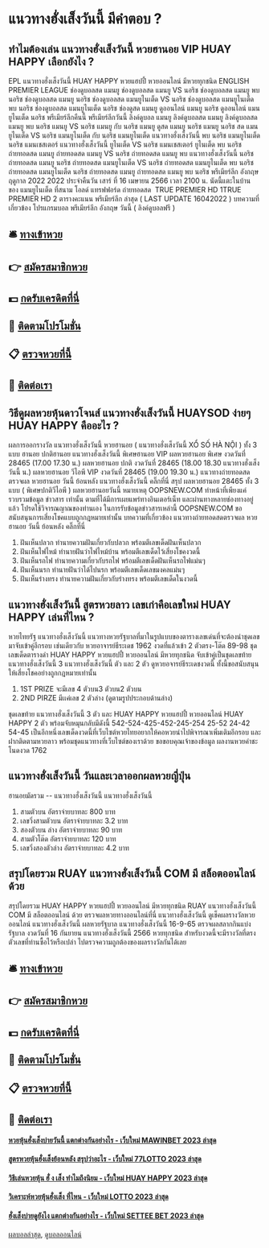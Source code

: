 # แนวทางฮั่งเส็งวันนี้ มีคำตอบ ?
## ทำไมต้องเล่น แนวทางฮั่งเส็งวันนี้ หวยฮานอย VIP HUAY HAPPY เลือกยังไง ?
EPL แนวทางฮั่งเส็งวันนี้ HUAY HAPPY หวยแฮปปี้ หวยออนไลน์ มีหวยทุกชนิด ENGLISH PREMIER LEAGUE ช่องดูบอลสด แมนยู ช่องดูบอลสด แมนยู VS นอริช ช่องดูบอลสด แมนยู พบ นอริช ช่องดูบอลสด แมนยู นอริช ช่องดูบอลสด แมนยูไนเต็ด VS นอริช ช่องดูบอลสด แมนยูไนเต็ด พบ นอริช ช่องดูบอลสด แมนยูไนเต็ด นอริช ช่องดูสด แมนยู ดูออนไลน์ แมนยู นอริช ดูออนไลน์ แมนยูไนเต็ด นอริช พรีเมียร์ลีกคืนนี้ พรีเมียร์ลีกวันนี้ ลิงค์ดูบอล แมนยู ลิงค์ดูบอลสด แมนยู ลิงค์ดูบอลสด แมนยู พบ นอริช แมนยู VS นอริช แมนยู กับ นอริช แมนยู ดูสด แมนยู นอริช แมนยู นอริช สด แมนยูไนเต็ด VS นอริช แมนยูไนเต็ด กับ นอริช แมนยูไนเต็ด แนวทางฮั่งเส็งวันนี้ พบ นอริช แมนยูไนเต็ด นอริช แมนเชสเตอร์ แนวทางฮั่งเส็งวันนี้ ยูไนเต็ด VS นอริช แมนเชสเตอร์ ยูไนเต็ด พบ นอริช ถ่ายทอดสด แมนยู ถ่ายทอดสด แมนยู VS นอริช ถ่ายทอดสด แมนยู พบ แนวทางฮั่งเส็งวันนี้ นอริช ถ่ายทอดสด แมนยู นอริช ถ่ายทอดสด แมนยูไนเต็ด VS นอริช ถ่ายทอดสด แมนยูไนเต็ด พบ นอริช ถ่ายทอดสด แมนยูไนเต็ด นอริช ถ่ายทอดสด แมนยู
ถ่ายทอดสด แมนยู พบ นอริช พรีเมียร์ลีก อังกฤษ ฤดูกาล 2022 2022 ประจำคืนวัน เสาร์ ที่ 16 เมษายน 2566 เวลา 2100 น. นัดนี้แตะในบ้านของ แมนยูไนเต็ด ที่สนาม โอลด์ แทรฟฟอร์ด ถ่ายทอดสด  TRUE PREMIER HD 1TRUE PREMIER HD 2
ตารางคะแนน พรีเมียร์ลีก ล่าสุด ( LAST UPDATE 16042022 )
บทความที่เกี่ยวข้อง
โปรแกรมบอล พรีเมียร์ลีก อังกฤษ วันนี้ ( ลิงค์ดูบอลฟรี )

## 🛎 [ทางเข้าหวย](https://bit.ly/3BG5bNw)
## 👉 [สมัครสมาชิกหวย](https://bit.ly/3BG5bNw)
## 💵 [กดรับเครดิตที่นี่](https://bit.ly/3C3mvgS)
## 👑 [ติดตามโปรโมชั่น](https://bit.ly/3C3mvgS)
## 📋 [ตรวจหวยที่นี้](https://bit.ly/3C3mvgS)
## 📱 [ติดต่อเรา](https://bit.ly/3C3mvgS)

## วิธีดูผลหวยหุ้นดาวโจนส์ แนวทางฮั่งเส็งวันนี้ HUAYSOD ง่ายๆ HUAY HAPPY คืออะไร ?
ผลการออกรางวัล แนวทางฮั่งเส็งวันนี้ หวยฮานอย ( แนวทางฮั่งเส็งวันนี้ XỔ SỐ HÀ NỘI ) ทั้ง 3 แบบ ฮานอย ปกติฮานอย แนวทางฮั่งเส็งวันนี้ พิเศษฮานอย VIP
ผลหวยฮานอย พิเศษ งวดวันที่ 28465 (17.00 17.30 น.)
ผลหวยฮานอย ปกติ งวดวันที่ 28465 (18.00 18.30 แนวทางฮั่งเส็งวันนี้ น.)
ผลหวยฮานอย วีไอพี VIP งวดวันที่ 28465 (19.00 19.30 น.)
 แนวทางถ่ายทอดสดตรวจผล หวยฮานอย วันนี้ ย้อนหลัง แนวทางฮั่งเส็งวันนี้ คลิ๊กที่นี่ 
สรุป ผลหวยฮานอย 28465 ทั้ง 3 แบบ ( พิเศษปกติวีไอพี ) ผลหวยฮานอยวันนี้
หมายเหตุ OOPSNEW.COM ทำหน้าที่เพียงแค่รวบรวมข้อมูล ข่าวสาร เท่านั้น ตามที่ได้มีการเผยแพร่ทางอินเตอร์เน็ท และผ่านทางหลายช่องทางอยู่แล้ว โปรดใช้วิจารณญาณของท่านเอง ในการรับข้อมูลข่าวสารเหล่านี้ OOPSNEW.COM ขอสนับสนุนการเสี่ยงโชคแบบถูกกฎหมายเท่านั้น
บทความที่เกี่ยวข้อง
แนวทางถ่ายทอดสดตรวจผล หวยฮานอย วันนี้ ย้อนหลัง คลิ๊กที่นี่
1. ฝันเห็นปลวก ทำนายความฝันเกี่ยวกับปลวก พร้อมตีเลขเด็ดฝันเห็นปลวก
2. ฝันเห็นไฟไหม้ ทำนายฝันว่าไฟไหม้บ้าน พร้อมตีเลขเด็ดไว้เสี่ยงโชคงวดนี้
3. ฝันเห็นรถไฟ ทำนายความเกี่ยวกับรถไฟ พร้อมตีเลขเด็ดฝันเห็นรถไฟแม่นๆ
4. ฝันเห็นนรก ทำนายฝันว่าได้ไปนรก พร้อมตีเลขเด็ดเลขมงคลแม่นๆ
5. ฝันเห็นร่างทรง ทำนายความฝันเกี่ยวกับร่างทรง พร้อมตีเลขเด็ดในงวดนี้

## แนวทางฮั่งเส็งวันนี้ สูตรหวยลาว เลขเก่าคือเลขใหม่ HUAY HAPPY เล่นที่ไหน ?
หวยไทยรัฐ แนวทางฮั่งเส็งวันนี้ แนวทางหวยรัฐบาลที่มาในรูปแบบของตารางเลขเด่นที่จะต้องนำชุดเลขมาจับเข้าคู่อีกรอบ เช่นเดียวกับ หวยอาจารย์ธีระเดช 1962 งวดที่แล้วเข้า 2 ตัวตรง-โต๊ด 89-98 ชุดเลขเด็ดตารางดำ HUAY HAPPY หวยแฮปปี้ หวยออนไลน์ มีหวยทุกชนิด จับเข้าคู่เป็นชุดเลขท้าย แนวทางฮั่งเส็งวันนี้ 3 แนวทางฮั่งเส็งวันนี้ ตัว และ 2 ตัว ดูหวยอจารย์ธีระเดชงวดนี้ ทั้งนี้ขอสนับสนุนให้เสี่ยงโชคอย่างถูกกฎหมายเท่านั้น
1. 1ST PRIZE จะมีเลข 4 ตัวบน3 ตัวบน2 ตัวบน
2. 2ND PIRZE มีเเค่เลข 2 ตัวล่าง (ดูตามรูปประกอบด้านล่าง)

ชุดเลขท้าย แนวทางฮั่งเส็งวันนี้ 3 ตัว และ HUAY HAPPY หวยแฮปปี้ หวยออนไลน์ HUAY HAPPY 2 ตัว พร้อมจับหมุนกลับมีดังนี้
542-524-425-452-245-254
25-52
24-42
54-45
เป็นอีกหนึ่งเลขเด็ดงวดนี้ที่เว็บไซต์หวยไทยอยากให้คอหวยนำไปพิจารณาเพิ่มเติมอีกรอบ และฝากติดตามหวยลาว พร้อมชุดแนวทางที่เว็บไซต์ของเราด้วย
ขอขอบคุณเจ้าของข้อมูล
ผลงานหวยคำชะโนดงวด 1762


## แนวทางฮั่งเส็งวันนี้ วันและเวลาออกผลหวยญี่ปุ่น
ฮานอยมัดรวม -- แนวทางฮั่งเส็งวันนี้ แนวทางฮั่งเส็งวันนี้
1. สามตัวบน อัตราจ่ายบาทละ 800 บาท
2. เลขวิ่งสามตัวบน อัตราจ่ายบาทละ 3.2 บาท
3. สองตัวบน ล่าง อัตราจ่ายบาทละ 90 บาท
4. สามตัวโต๊ด อัตราจ่ายบาทละ 120 บาท
5. เลขวิ่งสองตัวล่าง อัตราจ่ายบาทละ 4.2 บาท

## สรุปโดยรวม RUAY แนวทางฮั่งเส็งวันนี้ COM มี สล็อตออนไลน์ ด้วย
สรุปโดยรวม HUAY HAPPY หวยแฮปปี้ หวยออนไลน์ มีหวยทุกชนิด RUAY แนวทางฮั่งเส็งวันนี้ COM มี สล็อตออนไลน์ ด้วย ตรวจผลหวยทางออนไลน์ที่นี่ แนวทางฮั่งเส็งวันนี้ ดูเช็คผลรางวัลหวยออนไลน์ แนวทางฮั่งเส็งวันนี้ ผลหวยรัฐบาล แนวทางฮั่งเส็งวันนี้ 16-9-65 ตรวจผลสลากกินแบ่งรัฐบาล งวดวันที่ 16 กันยายน แนวทางฮั่งเส็งวันนี้ 2566 หวยทุกชนิด สำหรับงวดนี้จะมีรางวัลที่ตรงตัวเลขที่ท่านซื้อไว้หรือเปล่า ไปตรวจความถูกต้องของผลรางวัลกันได้เลย

## 🛎 [ทางเข้าหวย](https://bit.ly/3BG5bNw)
## 👉 [สมัครสมาชิกหวย](https://bit.ly/3BG5bNw)
## 💵 [กดรับเครดิตที่นี่](https://bit.ly/3C3mvgS)
## 👑 [ติดตามโปรโมชั่น](https://bit.ly/3C3mvgS)
## 📋 [ตรวจหวยที่นี้](https://bit.ly/3C3mvgS)
## 📱 [ติดต่อเรา](https://bit.ly/3C3mvgS)

#### [หวยหุ้นฮั่งเส็งบ่ายวันนี้ แตกต่างกันอย่างไร - เว็บใหม่ MAWINBET 2023 ล่าสุด](https://atom.io/themes/หวยหุ้นฮั่งเส็งบ่ายวันนี้%20แตกต่างกันอย่างไร%20-%20เว็บใหม่%20mawinbet%202023%20ล่าสุด)
#### [สูตรหวยหุ้นฮั่งเส็งย้อนหลัง สรุปว่าอะไร - เว็บใหม่ 77LOTTO 2023 ล่าสุด](https://atom.io/themes/สูตรหวยหุ้นฮั่งเส็งย้อนหลัง%20สรุปว่าอะไร%20-%20เว็บใหม่%2077lotto%202023%20ล่าสุด)
#### [วิธีเล่นหวยหุ้น ฮั่ ง เส็ง ทำไมถึงนิยม - เว็บใหม่ HUAY HAPPY 2023 ล่าสุด](https://atom.io/themes/วิธีเล่นหวยหุ้น%20ฮั่%20ง%20เส็ง%20ทำไมถึงนิยม%20-%20เว็บใหม่%20huay%20happy%202023%20ล่าสุด)
#### [วิเคราะห์หวยหุ้นฮั่งเส็ง ที่ไหน - เว็บใหม่ LOTTO 2023 ล่าสุด](https://atom.io/themes/วิเคราะห์หวยหุ้นฮั่งเส็ง%20ที่ไหน%20-%20เว็บใหม่%20lotto%202023%20ล่าสุด)
#### [ฮั่งเส็งบ่ายดูยังไง แตกต่างกันอย่างไร - เว็บใหม่ SETTEE BET 2023 ล่าสุด](https://atom.io/themes/ฮั่งเส็งบ่ายดูยังไง%20แตกต่างกันอย่างไร%20-%20เว็บใหม่%20settee%20bet%202023%20ล่าสุด)

[ผลบอลล่าสุด](https://siamsport.tv "ผลบอลล่าสุด"), [ดูบอลออนไลน์](https://siamsport.tv/ดูบอลสด "ดูบอลออนไลน์")